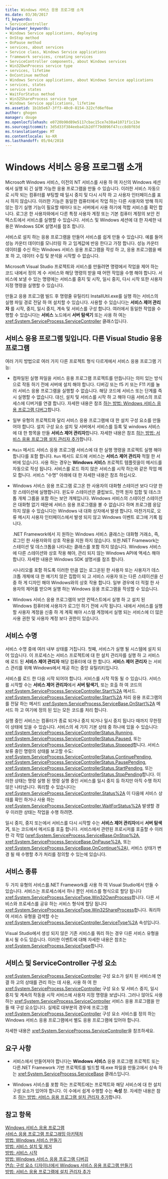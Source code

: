 ```yaml
---
title: Windows 서비스 응용 프로그램 소개
ms.date: 03/30/2017
f1_keywords:
- ServiceController
helpviewer_keywords:
- Windows Service applications, deploying
- OnStop method
- OnPause method
- services, about services
- Service class, Windows Service applications
- framework services, creating services
- ServiceController components, about Windows services
- Win32OwnProcess service type
- services, lifetime
- OnContinue method
- Windows Service applications, about Windows Service applications
- services, states
- service states
- WaitForStatus method
- Win32ShareProcess service type
- Windows Service applications, lifetime
ms.assetid: 1b1b5e67-3ff3-40c0-8154-322cfd6ef0ae
author: ghogen
manager: douge
ms.openlocfilehash: e0720b90d89e5117cbac15ce7e38a41071f1c13e
ms.sourcegitcommit: 3d5d33f384eeba41b2dff79d096f47ccc8d8f03d
ms.translationtype: MT
ms.contentlocale: ko-KR
ms.lasthandoff: 05/04/2018
---
```

# <a name="introduction-to-windows-service-applications"></a>Windows 서비스 응용 프로그램 소개
Microsoft Windows 서비스, 이전의 NT 서비스를 사용 하 여 자신의 Windows 세션에서 실행 되 긴 실행 가능한 응용 프로그램을 만들 수 있습니다. 이러한 서비스 자동으로 시작 되는 컴퓨터를 부팅할 때 일시 중지 및 다시 시작 하 고 사용자 인터페이스를 표시 하지 않습니다. 이러한 기능은 동일한 컴퓨터에서 작업 하는 다른 사용자와 방해 하지 않는 장기 실행 기능이 필요할 때마다 또는 서버에서 사용 하기에 적합 서비스를 확인 합니다. 로그온 한 사용자와에서 다른 특정 사용자 계정 또는 기본 컴퓨터 계정의 보안 컨텍스트에서 서비스를 실행할 수 있습니다. 서비스 및 Windows 세션에 대 한 자세한 내용은 Windows SDK 설명서를 참조 합니다.  
  
 서비스로 설치 하는 응용 프로그램을 만들어 서비스를 쉽게 만들 수 있습니다. 예를 들어 성능 카운터 데이터를 모니터링 하 고 임계값에 반응 한다고 가정 합니다. 성능 카운터 데이터를 수신 하는 Windows 서비스 응용 프로그램을 작성 하 고, 응용 프로그램을 배포 하 고, 데이터 수집 및 분석을 시작할 수 없습니다.  
  
 Microsoft Visual Studio 프로젝트와 서비스를 만들려면 명령에서 작업을 제어 하는 코드 내에서 정의 게 수 서비스와 해당 명령의 받을 때 어떤 작업을 수행 해야 합니다. 서비스에 보낼 수 있는 명령에는 서비스를 중지 및 시작, 일시 중지, 다시 시작 또한 사용자 지정 명령을 실행할 수 있습니다.  
  
 만들고 응용 프로그램 빌드 후 명령줄 유틸리티 InstallUtil.exe를 실행 하는 서비스의 실행 파일 경로 전달 하 여 설치할 수 있습니다. 사용할 수 있습니다는 **서비스 제어 관리자** 를 시작, 중지, 일시 중지, 계속 및 서비스를 구성 합니다. 여러에서 동일한 작업을 수행할 수 있습니다는 **서비스** 노드에서 **서버 탐색기** 또는 사용 하 여는 <xref:System.ServiceProcess.ServiceController> 클래스입니다.  
  
## <a name="service-applications-vs-other-visual-studio-applications"></a>서비스 응용 프로그램 및입니다. 다른 Visual Studio 응용 프로그램  
 여러 가지 방법으로 여러 가지 다른 프로젝트 형식 다르게에서 서비스 응용 프로그램 기능:  
  
-   컴파일된 실행 파일을 서비스 응용 프로그램 프로젝트를 만듭니다는 의미 있는 방식으로 작동 하기 전에 서버에 설치 해야 합니다. 디버깅 또는 f5 키 또는 F11 키를 눌러 서비스 응용 프로그램을 실행할 수 없습니다. 해당 코드에 서비스 또는 단계를 즉시 실행할 수 없습니다. 대신, 설치 및 서비스를 시작 하 고 해야 다음 서비스의 프로세스에 디버거를 연결 합니다. 자세한 내용은 참조 [하는 방법: Windows 서비스 응용 프로그램 디버그](../../../docs/framework/windows-services/how-to-debug-windows-service-applications.md)합니다.  
  
-   일부 유형의 프로젝트와 달리 서비스 응용 프로그램에 대 한 설치 구성 요소를 만들어야 합니다. 설치 구성 요소 설치 및 서버에서 서비스를 등록 및 windows 서비스에 대 한 항목을 만들 **서비스 제어 관리자**합니다. 자세한 내용은 참조 [하는 방법: 서비스 응용 프로그램 설치 관리자 추가](../../../docs/framework/windows-services/how-to-add-installers-to-your-service-application.md)합니다.  
  
-   `Main` 메서드 서비스 응용 프로그램 서비스에 대 한 실행 명령을 프로젝트 실행 해야 합니다를 포함 합니다. `Run` 메서드 로드에 서비스는 **서비스 제어 관리자** 적절 한 서버에 있습니다. 사용 하는 경우는 **Windows 서비스** 프로젝트 템플릿을이 메서드를 자동으로 작성 됩니다. 서비스를 로드 하지 않은 서비스를 시작 하는와 같은 작업 메모 합니다. 서비스 "수명" 아래에 대 한 자세한 내용은 참조 하십시오.  
  
-   Windows 서비스 응용 프로그램 로그온 한 사용자의 대화형 스테이션 보다 다양 한 창 스테이션에 실행합니다. 윈도우 스테이션은 클립보드, 전역 원자 집합 및 데스크톱 개체 그룹을 포함 하는 보안 개체입니다. Windows 서비스의 스테이션 스테이션은 대화형 없기 때문에 서비스 응용 프로그램을 볼 수 없습니다 하며 프로그램 응답 하지 않을 수 있습니다는 Windows 내 대화 상자에서 발생 합니다. 마찬가지로, 오류 메시지 사용자 인터페이스에서 발생 되지 않고 Windows 이벤트 로그에 기록 됩니다.  
  
     .NET Framework에서 지 원하는 Windows 서비스 클래스는 대화형 거래소, 즉, 로그인 한 사용자와의 상호 작용을 지원 하지 않습니다. 또한.NET Framework는 스테이션 및 데스크톱을 나타내는 클래스를 포함 하지 않습니다. Windows 서비스에 다른 스테이션와 상호 작용 해야, 관리 되지 않는 Windows API에 액세스 해야 합니다. 자세한 내용은 Windows SDK 설명서를 참조 합니다.  
  
     시나리오를 포함 하도록 이러한 만큼 없는 로그온된 한 사용자 또는 사용자가 데스크톱 개체에 대 한 예기치 않은 집합이 되 고 서비스 사용자 또는 다른 스테이션을 신중 하 게 디자인 해야 Windows와의 상호 작용 합니다. 일부 경우에 더 적절 한 사용자의 제어를 받으며 실행 하는 Windows 응용 프로그램을 작성할 수 있습니다.  
  
-   Windows 서비스 응용 프로그램의 보안 컨텍스트에서 실행 하 고 설치 된 Windows 컴퓨터에 사용자가 로그인 하기 전에 시작 됩니다. 내에서 서비스를 실행할 사용자 계정을 신중 하 게 계획 해야 시스템 계정에서 실행 되는 서비스에 더 많은 사용 권한 및 사용자 계정 보다 권한이 있습니다.  
  
## <a name="service-lifetime"></a>서비스 수명  
 서비스 수명 중에 여러 내부 상태를 거칩니다. 첫째, 서비스가 실행 될 시스템에 설치 되어 있습니다. 이 프로세스는 서비스 프로젝트에 대 한 설치 관리자를 실행 하 고 서비스에 로드 된 **서비스 제어 관리자** 해당 컴퓨터에 대 한 합니다. **서비스 제어 관리자** 는 서비스 관리를 위해 Windows에서 제공 하는 중앙 유틸리티입니다.  
  
 서비스를 로드 한 다음 시작 되어야 합니다. 서비스를 시작 작동 될 수 있습니다. 서비스를 시작할 수는 **서비스 제어 관리자**에서 **서버 탐색기**, 또는 호출 하 여 코드의 <xref:System.ServiceProcess.ServiceController.Start%2A> 메서드. <xref:System.ServiceProcess.ServiceController.Start%2A> 처리 응용 프로그램의를 전달 하는 메서드 <xref:System.ServiceProcess.ServiceBase.OnStart%2A> 메서드 하 고 여기에 정의 된 있는 모든 코드를 처리 합니다.  
  
 실행 중인 서비스는 컴퓨터가 종료 되거나 중지 되거나 일시 중지 됩니다 때까지 무한정이 상태에 있을 수 있습니다. 서비스의 세 가지 기본 상태 중 하나에 있을 수 있습니다: <xref:System.ServiceProcess.ServiceControllerStatus.Running>, <xref:System.ServiceProcess.ServiceControllerStatus.Paused>, 또는 <xref:System.ServiceProcess.ServiceControllerStatus.Stopped>합니다. 서비스 보류 중인 명령의 상태를 보고할 수도: <xref:System.ServiceProcess.ServiceControllerStatus.ContinuePending>, <xref:System.ServiceProcess.ServiceControllerStatus.PausePending>, <xref:System.ServiceProcess.ServiceControllerStatus.StartPending>, 또는 <xref:System.ServiceProcess.ServiceControllerStatus.StopPending>합니다. 이러한 상태는 명령 실행 된 명령 실행 중인 서비스를 일시 중지 등 하지만 아직 수행 하지 않은 나타냅니다. 쿼리할 수 있습니다는 <xref:System.ServiceProcess.ServiceController.Status%2A> 이 다음에 서비스 상태를 확인 하거나 사용 하는 <xref:System.ServiceProcess.ServiceController.WaitForStatus%2A> 발생할 경우 이러한 상태는 작업을 수행 하려면.  
  
 일시 중지, 중지 또는에서 서비스를 다시 시작할 수는 **서비스 제어 관리자**에서 **서버 탐색기**, 또는 코드에서 메서드를 호출 합니다. 서비스에서 관련된 프로시저를 호출할 수 이러한 각 작업 (<xref:System.ServiceProcess.ServiceBase.OnStop%2A>, <xref:System.ServiceProcess.ServiceBase.OnPause%2A>, 또는 <xref:System.ServiceProcess.ServiceBase.OnContinue%2A>), 서비스 상태가 변경 될 때 수행할 추가 처리를 정의할 수 있는에 있습니다.  
  
## <a name="types-of-services"></a>서비스 종류  
 두 가지 유형의 서비스를.NET Framework를 사용 하 여 Visual Studio에서 만들 수 있습니다. 서비스는 프로세스에서 하나 뿐인 서비스를 형식으로 할당 됩니다 <xref:System.ServiceProcess.ServiceType.Win32OwnProcess>합니다. 다른 서비스와 프로세스를 공유 하는 서비스 형식에 할당 됩니다 <xref:System.ServiceProcess.ServiceType.Win32ShareProcess>합니다. 쿼리하여 서비스 유형을 검색할 수는 <xref:System.ServiceProcess.ServiceController.ServiceType%2A> 속성입니다.  
  
 Visual Studio에서 생성 되지 않은 기존 서비스를 쿼리 하는 경우 다른 서비스 유형을 표시 될 수도 있습니다. 이러한 이벤트에 대해 자세한 내용은 참조는 <xref:System.ServiceProcess.ServiceType>합니다.  
  
## <a name="services-and-the-servicecontroller-component"></a>서비스 및 ServiceController 구성 요소  
 <xref:System.ServiceProcess.ServiceController> 구성 요소가 설치 된 서비스에 연결 하 고의 상태를 관리 하는 데 사용, 사용 하 여 한 <xref:System.ServiceProcess.ServiceController> 구성 요소 및 서비스 중지, 일시 중지 및 계속의 작동을 시작 서비스에 사용자 지정 명령을 보냅니다. 그러나 않아도 사용 하는 <xref:System.ServiceProcess.ServiceController> 서비스 응용 프로그램을 만들 때 구성 요소입니다. 실제로 대부분의 경우에 프로그램 <xref:System.ServiceProcess.ServiceController> 구성 요소 서비스를 정의 하는 Windows 서비스 응용 프로그램에서 별도 응용 프로그램에 있어야 합니다.  
  
 자세한 내용은 <xref:System.ServiceProcess.ServiceController>을 참조하세요.  
  
## <a name="requirements"></a>요구 사항  
  
-   서비스에서 만들어져야 합니다는 **Windows 서비스** 응용 프로그램 프로젝트 또는 다른.NET Framework 기반 프로젝트를 빌드할 때.exe 파일을 만들고에서 상속 하는 <xref:System.ServiceProcess.ServiceBase> 클래스입니다.  
  
-   Windows 서비스를 포함 하는 프로젝트에는 프로젝트와 해당 서비스에 대 한 설치 구성 요소가 있어야 합니다. 이 수에서 쉽게 수행할 수는 **속성** 창. 자세한 내용은 참조 [하는 방법: 서비스 응용 프로그램 설치 관리자 추가](../../../docs/framework/windows-services/how-to-add-installers-to-your-service-application.md)합니다.  
  
## <a name="see-also"></a>참고 항목  
 [Windows 서비스 응용 프로그램](../../../docs/framework/windows-services/index.md)  
 [서비스 응용 프로그램 프로그래밍 아키텍처](../../../docs/framework/windows-services/service-application-programming-architecture.md)  
 [방법: Windows 서비스 만들기](../../../docs/framework/windows-services/how-to-create-windows-services.md)  
 [방법: 서비스 설치 및 제거](../../../docs/framework/windows-services/how-to-install-and-uninstall-services.md)  
 [방법: 서비스 시작](../../../docs/framework/windows-services/how-to-start-services.md)  
 [방법: Windows 서비스 응용 프로그램 디버깅](../../../docs/framework/windows-services/how-to-debug-windows-service-applications.md)  
 [연습: 구성 요소 디자이너에서 Windows 서비스 응용 프로그램 만들기](../../../docs/framework/windows-services/walkthrough-creating-a-windows-service-application-in-the-component-designer.md)  
 [방법: 서비스 응용 프로그램에 설치 관리자 추가](../../../docs/framework/windows-services/how-to-add-installers-to-your-service-application.md)

